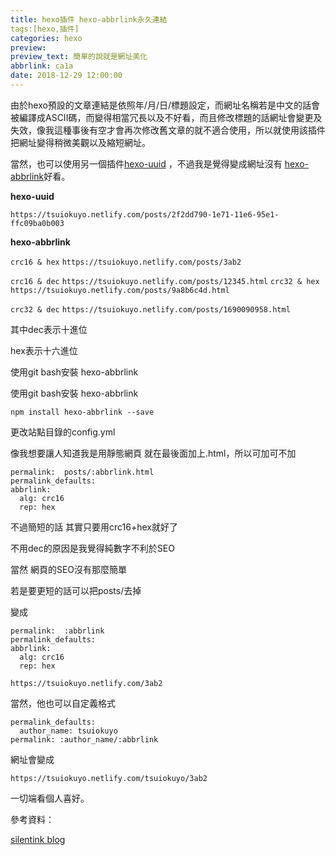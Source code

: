 ```yaml
---
title: hexo插件 hexo-abbrlink永久連結
tags:[hexo,插件]
categories: hexo
preview: 
preview_text: 簡單的說就是網址美化
abbrlink: ca1a
date: 2018-12-29 12:00:00
---
```




由於hexo預設的文章連結是依照年/月/日/標題設定，而網址名稱若是中文的話會被編譯成ASCII碼，而變得相當冗長以及不好看，而且修改標題的話網址會變更及失效，像我這種事後有空才會再次修改舊文章的就不適合使用，所以就使用該插件把網址變得稍微美觀以及縮短網址。



當然，也可以使用另一個插件[hexo-uuid](https://github.com/chekun/hexo-uuid) ，不過我是覺得變成網址沒有 [hexo-abbrlink](https://github.com/rozbo/hexo-abbrlink)好看。

**hexo-uuid**

`https://tsuiokuyo.netlify.com/posts/2f2dd790-1e71-11e6-95e1-ffc09ba0b003`



**hexo-abbrlink**

`crc16 & hex`
`https://tsuiokuyo.netlify.com/posts/3ab2`

`crc16 & dec`
`https://tsuiokuyo.netlify.com/posts/12345.html`
`crc32 & hex`
`https://tsuiokuyo.netlify.com/posts/9a8b6c4d.html`

`crc32 & dec`
`https://tsuiokuyo.netlify.com/posts/1690090958.html`



其中dec表示十進位

hex表示十六進位



使用git bash安裝 hexo-abbrlink

使用git bash安裝 hexo-abbrlink

`npm install hexo-abbrlink --save`





更改站點目錄的config.yml

像我想要讓人知道我是用靜態網頁 就在最後面加上.html，所以可加可不加

```
permalink:  posts/:abbrlink.html
permalink_defaults:
abbrlink:
  alg: crc16
  rep: hex    
```

不過簡短的話 其實只要用crc16+hex就好了

不用dec的原因是我覺得純數字不利於SEO

當然 網頁的SEO沒有那麼簡單

若是要更短的話可以把posts/去掉

變成

```
permalink:  :abbrlink
permalink_defaults:
abbrlink:
  alg: crc16
  rep: hex  
```

`https://tsuiokuyo.netlify.com/3ab2`

當然，他也可以自定義格式

```
permalink_defaults:
  author_name: tsuiokuyo
permalink: :author_name/:abbrlink
```

網址會變成

`https://tsuiokuyo.netlify.com/tsuiokuyo/3ab2`

一切端看個人喜好。



參考資料：

[silentink blog](https://david6686.github.io/blog/silentink/54803/)